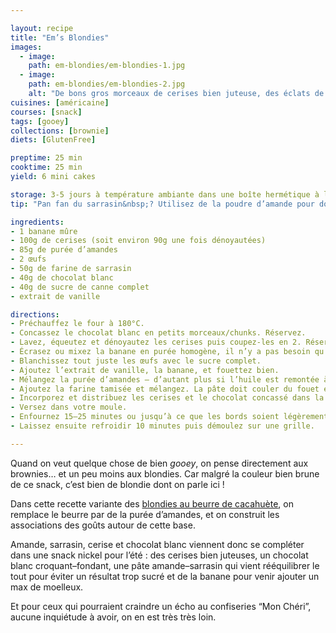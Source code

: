 ```yaml
---

layout: recipe
title: "Em’s Blondies"
images:
  - image:
    path: em-blondies/em-blondies-1.jpg
  - image:
    path: em-blondies/em-blondies-2.jpg
    alt: "De bons gros morceaux de cerises bien juteuse, des éclats de chocolat blanc, une belle croûte et un cœur bien fondant dégoulinant pour se faire plaisir en été."
cuisines: [américaine]
courses: [snack]
tags: [gooey]
collections: [brownie]
diets: [GlutenFree]

preptime: 25 min
cooktime: 25 min
yield: 6 mini cakes

storage: 3-5 jours à température ambiante dans une boîte hermétique à l'abri de la lumière et de la chaleur. Ou congélateur pour 2–3 mois.
tip: "Pan fan du sarrasin&nbsp;? Utilisez de la poudre d’amande pour doubler la mise de départ."

ingredients:
- 1 banane mûre
- 100g de cerises (soit environ 90g une fois dénoyautées)
- 85g de purée d’amandes
- 2 œufs
- 50g de farine de sarrasin
- 40g de chocolat blanc
- 40g de sucre de canne complet
- extrait de vanille

directions:
- Préchauffez le four à 180°C.
- Concassez le chocolat blanc en petits morceaux/chunks. Réservez.
- Lavez, équeutez et dénoyautez les cerises puis coupez-les en 2. Réservez.
- Écrasez ou mixez la banane en purée homogène, il n’y a pas besoin qu’elle soit parfaitement lisse.
- Blanchissez tout juste les œufs avec le sucre complet. 
- Ajoutez l’extrait de vanille, la banane, et fouettez bien.
- Mélangez la purée d’amandes – d’autant plus si l’huile est remontée à la surface – et ajoutez-la dans le bol des ingrédients humides. Fouettez jusqu’à obtenir une belle crème.
- Ajoutez la farine tamisée et mélangez. La pâte doit couler du fouet en ruban.
- Incorporez et distribuez les cerises et le chocolat concassé dans la pâte à l’aide d’une spatule/maryse. 
- Versez dans votre moule.
- Enfournez 15–25 minutes ou jusqu’à ce que les bords soient légèrement dorés.
- Laissez ensuite refroidir 10 minutes puis démoulez sur une grille.

---
```


Quand on veut quelque chose de bien <i lang="en">gooey</i>, on pense directement aux brownies… et un peu moins aux blondies. Car malgré la couleur bien brune de ce snack, c’est bien de blondie dont on parle ici&nbsp;!

Dans cette recette variante des [blondies au beurre de cacahuète](PBB-blondies.html), on remplace le beurre par de la purée d’amandes, et on construit les associations des goûts autour de cette base.

Amande, sarrasin, cerise et chocolat blanc viennent donc se compléter dans une snack nickel pour l’été&nbsp;: des cerises bien juteuses, un chocolat blanc croquant–fondant, une pâte amande–sarrasin qui vient rééquilibrer le tout pour éviter un résultat trop sucré et de la banane pour venir ajouter un max de moelleux.

Et pour ceux qui pourraient craindre un écho au confiseries “Mon Chéri”, aucune inquiétude à avoir, on en est très très loin.